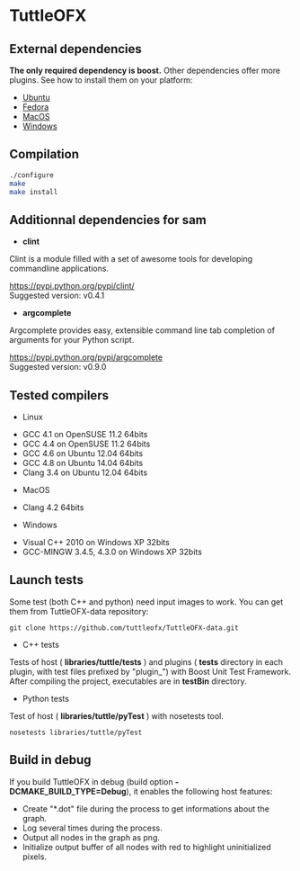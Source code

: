 # TuttleOFX


## External dependencies

**The only required dependency is boost.**
Other dependencies offer more plugins. See how to install them on your platform:

 * [Ubuntu](INSTALL-ext-ubuntu.md)
 * [Fedora](INSTALL-ext-fedora.md)
 * [MacOS](INSTALL-ext-macos.md)
 * [Windows](INSTALL-ext-windows.md)


## Compilation 

```bash
./configure
make
make install
```


## Additionnal dependencies for sam

* __clint__

Clint is a module filled with a set of awesome tools for developing commandline applications.

https://pypi.python.org/pypi/clint/ <br/>
Suggested version: v0.4.1

* __argcomplete__

Argcomplete provides easy, extensible command line tab completion of arguments for your Python script.

https://pypi.python.org/pypi/argcomplete <br/>
Suggested version: v0.9.0


## Tested compilers

- Linux
 + GCC 4.1 on OpenSUSE 11.2 64bits
 + GCC 4.4 on OpenSUSE 11.2 64bits
 + GCC 4.6 on Ubuntu 12.04 64bits
 + GCC 4.8 on Ubuntu 14.04 64bits
 + Clang 3.4 on Ubuntu 12.04 64bits
- MacOS
 + Clang 4.2 64bits
- Windows
 + Visual C++ 2010 on Windows XP 32bits
 + GCC-MINGW 3.4.5, 4.3.0 on Windows XP 32bits


## Launch tests

Some test (both C++ and python) need input images to work. You can get them from TuttleOFX-data repository:

```
git clone https://github.com/tuttleofx/TuttleOFX-data.git
```

- C++ tests

Tests of host ( __libraries/tuttle/tests__ ) and plugins ( __tests__ directory in each plugin, with test files prefixed by "plugin_") with Boost Unit Test Framework.
After compiling the project, executables are in __testBin__ directory.

- Python tests

Test of host ( __libraries/tuttle/pyTest__ ) with nosetests tool.

```
nosetests libraries/tuttle/pyTest
```


## Build in debug

If you build TuttleOFX in debug (build option __-DCMAKE_BUILD_TYPE=Debug__), it enables the following host features:

* Create "*.dot" file during the process to get informations about the graph.
* Log several times during the process.
* Output all nodes in the graph as png.
* Initialize output buffer of all nodes with red to highlight uninitialized pixels.
